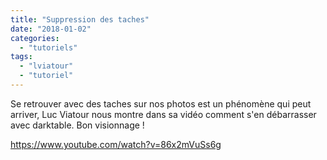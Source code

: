 ```yaml
---
title: "Suppression des taches"
date: "2018-01-02"
categories: 
  - "tutoriels"
tags: 
  - "lviatour"
  - "tutoriel"
---
```


Se retrouver avec des taches sur nos photos est un phénomène qui peut arriver, Luc Viatour nous montre dans sa vidéo comment s'en débarrasser avec darktable. Bon visionnage !

https://www.youtube.com/watch?v=86x2mVuSs6g
